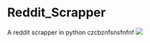 # Reddit_Scrapper
A reddit scrapper in python
czcbznfsnsfnfnf
![](http://www.vectorsland.com/imgd/l58587-reddit-logo-55371.png)
